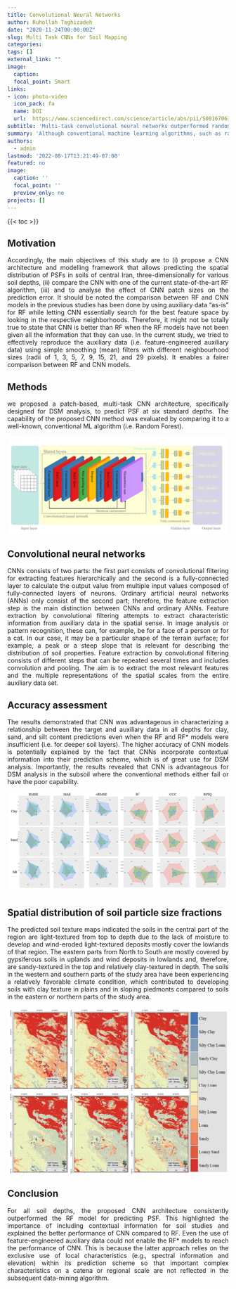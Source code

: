 ```yaml
---
title: Convolutional Neural Networks 
author: Ruhollah Taghizadeh
date: "2020-11-24T00:00:00Z"
slug: Multi Task CNNs for Soil Mapping
categories: 
tags: []
external_link: ""
image:
  caption: 
  focal_point: Smart
links:
- icon: photo-video
  icon_pack: fa
  name: DOI
  url:  https://www.sciencedirect.com/science/article/abs/pii/S0016706119312777
subtitle: 'Multi-task convolutional neural networks outperformed random forest for mapping soil particle size fractions in central Iran'
summary: 'Although conventional machine learning algorithms, such as random forest, have been extensively used in digital soil mapping to predict the PSF, less research examined the potential of state-of-the-art deep learning approaches for such processing. Convolutional neural networks are able to incorporate contextual information about the landscape, which is of great use for digital soil mapping analysis.'
authors: 
  - admin
lastmod: '2022-08-17T13:21:49-07:00'
featured: no
image:
  caption: ''
  focal_point: ''
  preview_only: no
projects: []
---
```

{{< toc >}} 

## Motivation
<style>
body {
text-align: justify}
</style>
Accordingly, the main objectives of this study are to (i) propose a CNN architecture and modelling framework that allows predicting the spatial distribution of PSFs in soils of central Iran, three-dimensionally for various soil depths, (ii) compare the CNN with one of the current state-of-the-art RF algorithm, (iii) and to analyse the effect of CNN patch sizes on the prediction error. It should be noted the comparison between RF and CNN models in the previous studies has been done by using auxiliary data “as-is” for RF while letting CNN essentially search for the best feature space by looking in the respective neighborhoods. Therefore, it might not be totally true to state that CNN is better than RF when the RF models have not been given all the information that they can use. In the current study, we tried to effectively reproduce the auxiliary data (i.e. feature-engineered auxiliary data) using simple smoothing (mean) filters with different neighbourhood sizes (radii of 1, 3, 5, 7, 9, 15, 21, and 29 pixels). It enables a fairer comparison between RF and CNN models.

## Methods

we proposed a patch-based, multi-task CNN architecture, specifically designed for DSM analysis, to predict PSF at six standard depths. The capability of the proposed CNN method was evaluated by comparing it to a well-known, conventional ML algorithm (i.e. Random Forest).

![](fig1.png)

## Convolutional neural networks

CNNs consists of two parts: the first part consists of convolutional filtering for extracting features hierarchically and the second is a fully-connected layer to calculate the output value from multiple input values composed of fully-connected layers of neurons. Ordinary artificial neural networks (ANNs) only consist of the second part; therefore, the feature extraction step is the main distinction between CNNs and ordinary ANNs. Feature extraction by convolutional filtering attempts to extract characteristic information from auxiliary data in the spatial sense. In image analysis or pattern recognition, these can, for example, be for a face of a person or for a cat. In our case, it may be a particular shape of the terrain surface; for example, a peak or a steep slope that is relevant for describing the distribution of soil properties. Feature extraction by convolutional filtering consists of different steps that can be repeated several times and includes convolution and pooling. The aim is to extract the most relevant features and the multiple representations of the spatial scales from the entire auxiliary data set.

## Accuracy assessment

The results demonstrated that CNN was advantageous in characterizing a relationship between the target and auxiliary data in all depths for clay, sand, and silt content predictions even when the RF and RF* models were insufficient (i.e. for deeper soil layers). The higher accuracy of CNN models is potentially explained by the fact that CNNs incorporate contextual information into their prediction scheme, which is of great use for DSM analysis. Importantly, the results revealed that CNN is advantageous for DSM analysis in the subsoil where the conventional methods either fail or have the poor capability.

![](fig2.png)

## Spatial distribution of soil particle size fractions

The predicted soil texture maps indicated the soils in the central part of the region are light-textured from top to depth due to the lack of moisture to develop and wind-eroded light-textured deposits mostly cover the lowlands of that region. The eastern parts from North to South are mostly covered by gypsiferous soils in uplands and wind deposits in lowlands and, therefore, are sandy-textured in the top and relatively clay-textured in depth. The soils in the western and southern parts of the study area have been experiencing a relatively favorable climate condition, which contributed to developing soils with clay texture in plains and in sloping piedmonts compared to soils in the eastern or northern parts of the study area.

![](fig3.png)


## Conclusion

For all soil depths, the proposed CNN architecture consistently outperformed the RF model for predicting PSF. This highlighted the importance of including contextual information for soil studies and explained the better performance of CNN compared to RF. Even the use of feature-engineered auxiliary data could not enable the RF* models to reach the performance of CNN. This is because the latter approach relies on the exclusive use of local characteristics (e.g., spectral information and elevation) within its prediction scheme so that important complex characteristics on a catena or regional scale are not reflected in the subsequent data-mining algorithm.
